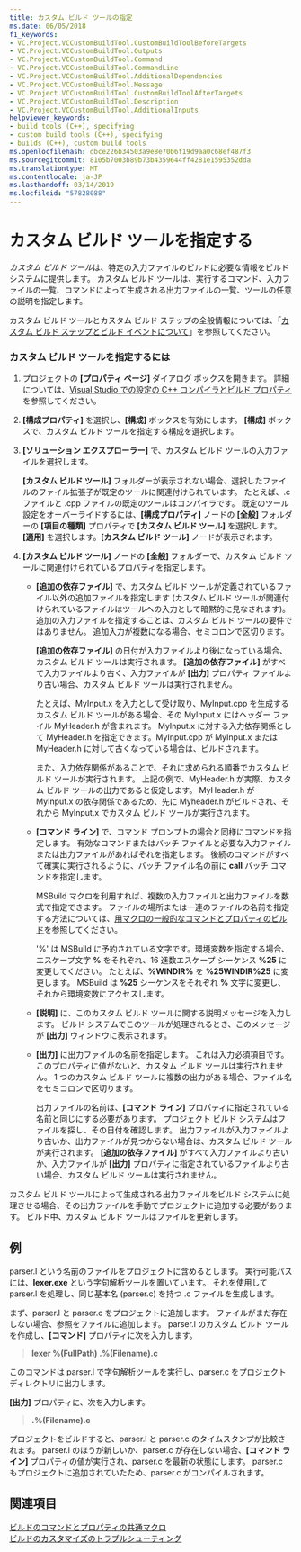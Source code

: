 ```yaml
---
title: カスタム ビルド ツールの指定
ms.date: 06/05/2018
f1_keywords:
- VC.Project.VCCustomBuildTool.CustomBuildToolBeforeTargets
- VC.Project.VCCustomBuildTool.Outputs
- VC.Project.VCCustomBuildTool.Command
- VC.Project.VCCustomBuildTool.CommandLine
- VC.Project.VCCustomBuildTool.AdditionalDependencies
- VC.Project.VCCustomBuildTool.Message
- VC.Project.VCCustomBuildTool.CustomBuildToolAfterTargets
- VC.Project.VCCustomBuildTool.Description
- VC.Project.VCCustomBuildTool.AdditionalInputs
helpviewer_keywords:
- build tools (C++), specifying
- custom build tools (C++), specifying
- builds (C++), custom build tools
ms.openlocfilehash: dbce226b34503a9e8e70b6f19d9aa0c68ef487f3
ms.sourcegitcommit: 8105b7003b89b73b4359644ff4281e1595352dda
ms.translationtype: MT
ms.contentlocale: ja-JP
ms.lasthandoff: 03/14/2019
ms.locfileid: "57828088"
---
```

# <a name="specify-custom-build-tools"></a>カスタム ビルド ツールを指定する

*カスタム ビルド ツール*は、特定の入力ファイルのビルドに必要な情報をビルド システムに提供します。 カスタム ビルド ツールは、実行するコマンド、入力ファイルの一覧、コマンドによって生成される出力ファイルの一覧、ツールの任意の説明を指定します。

カスタム ビルド ツールとカスタム ビルド ステップの全般情報については、「[カスタム ビルド ステップとビルド イベントについて](understanding-custom-build-steps-and-build-events.md)」を参照してください。

### <a name="to-specify-a-custom-build-tool"></a>カスタム ビルド ツールを指定するには

1. プロジェクトの **[プロパティ ページ]** ダイアログ ボックスを開きます。 詳細については、[Visual Studio での設定の C++ コンパイラとビルド プロパティ](working-with-project-properties.md)を参照してください。

1. **[構成プロパティ]** を選択し、**[構成]** ボックスを有効にします。 **[構成]** ボックスで、カスタム ビルド ツールを指定する構成を選択します。

1. **[ソリューション エクスプローラー]** で、カスタム ビルド ツールの入力ファイルを選択します。

   **[カスタム ビルド ツール]** フォルダーが表示されない場合、選択したファイルのファイル拡張子が既定のツールに関連付けられています。 たとえば、.c ファイルと .cpp ファイルの既定のツールはコンパイラです。 既定のツール設定をオーバーライドするには、**[構成プロパティ]** ノードの **[全般]** フォルダーの **[項目の種類]** プロパティで **[カスタム ビルド ツール]** を選択します。 **[適用]** を選択します。**[カスタム ビルド ツール]** ノードが表示されます。

1. **[カスタム ビルド ツール]** ノードの **[全般]** フォルダーで、カスタム ビルド ツールに関連付けられているプロパティを指定します。

   - **[追加の依存ファイル]** で、カスタム ビルド ツールが定義されているファイル以外の追加ファイルを指定します (カスタム ビルド ツールが関連付けられているファイルはツールへの入力として暗黙的に見なされます)。 追加の入力ファイルを指定することは、カスタム ビルド ツールの要件ではありません。 追加入力が複数になる場合、セミコロンで区切ります。

      **[追加の依存ファイル]** の日付が入力ファイルより後になっている場合、カスタム ビルド ツールは実行されます。 **[追加の依存ファイル]** がすべて入力ファイルより古く、入力ファイルが **[出力]** プロパティ ファイルより古い場合、カスタム ビルド ツールは実行されません。

      たとえば、MyInput.x を入力として受け取り、MyInput.cpp を生成するカスタム ビルド ツールがある場合、その MyInput.x にはヘッダー ファイル MyHeader.h が含まれます。 MyInput.x に対する入力依存関係として MyHeader.h を指定できます。MyInput.cpp が MyInput.x または MyHeader.h に対して古くなっている場合は、ビルドされます。

      また、入力依存関係があることで、それに求められる順番でカスタム ビルド ツールが実行されます。 上記の例で、MyHeader.h が実際、カスタム ビルド ツールの出力であると仮定します。 MyHeader.h が MyInput.x の依存関係であるため、先に Myheader.h がビルドされ、それから MyInput.x でカスタム ビルド ツールが実行されます。

   - **[コマンド ライン]** で、コマンド プロンプトの場合と同様にコマンドを指定します。 有効なコマンドまたはバッチ ファイルと必要な入力ファイルまたは出力ファイルがあればそれを指定します。 後続のコマンドがすべて確実に実行されるように、バッチ ファイル名の前に **call** バッチ コマンドを指定します。

      MSBuild マクロを利用すれば、複数の入力ファイルと出力ファイルを数式で指定できます。 ファイルの場所または一連のファイルの名前を指定する方法については、[用マクロの一般的なコマンドとプロパティのビルド](reference/common-macros-for-build-commands-and-properties.md)を参照してください。

      '%' は MSBuild に予約されている文字です。環境変数を指定する場合、エスケープ文字 **%** をそれぞれ、16 進数エスケープ シーケンス **%25** に変更してください。 たとえば、**%WINDIR%** を **%25WINDIR%25** に変更します。 MSBuild は **%25** シーケンスをそれぞれ **%** 文字に変更し、それから環境変数にアクセスします。

   - **[説明]** に、このカスタム ビルド ツールに関する説明メッセージを入力します。 ビルド システムでこのツールが処理されるとき、このメッセージが **[出力]** ウィンドウに表示されます。

   - **[出力]** に出力ファイルの名前を指定します。 これは入力必須項目です。このプロパティに値がないと、カスタム ビルド ツールは実行されません。 1 つのカスタム ビルド ツールに複数の出力がある場合、ファイル名をセミコロンで区切ります。

      出力ファイルの名前は、**[コマンド ライン]** プロパティに指定されている名前と同じにする必要があります。 プロジェクト ビルド システムはファイルを探し、その日付を確認します。 出力ファイルが入力ファイルより古いか、出力ファイルが見つからない場合は、カスタム ビルド ツールが実行されます。 **[追加の依存ファイル]** がすべて入力ファイルより古いか、入力ファイルが **[出力]** プロパティに指定されているファイルより古い場合、カスタム ビルド ツールは実行されません。

カスタム ビルド ツールによって生成される出力ファイルをビルド システムに処理させる場合、その出力ファイルを手動でプロジェクトに追加する必要があります。 ビルド中、カスタム ビルド ツールはファイルを更新します。

## <a name="example"></a>例

parser.l という名前のファイルをプロジェクトに含めるとします。 実行可能パスには、**lexer.exe** という字句解析ツールを置いています。 それを使用して parser.l を処理し、同じ基本名 (parser.c) を持つ .c ファイルを生成します。

まず、parser.l と parser.c をプロジェクトに追加します。 ファイルがまだ存在しない場合、参照をファイルに追加します。 parser.l のカスタム ビルド ツールを作成し、**[コマンド]** プロパティに次を入力します。

> **lexer %(FullPath) .\%(Filename).c**

このコマンドは parser.l で字句解析ツールを実行し、parser.c をプロジェクト ディレクトリに出力します。

**[出力]** プロパティに、次を入力します。

> **.\%(Filename).c**

プロジェクトをビルドすると、parser.l と parser.c のタイムスタンプが比較されます。 parser.l のほうが新しいか、parser.c が存在しない場合、**[コマンド ライン]** プロパティの値が実行され、parser.c を最新の状態にします。 parser.c もプロジェクトに追加されていたため、parser.c がコンパイルされます。

## <a name="see-also"></a>関連項目

[ビルドのコマンドとプロパティの共通マクロ](reference/common-macros-for-build-commands-and-properties.md)<br>
[ビルドのカスタマイズのトラブルシューティング](troubleshooting-build-customizations.md)
